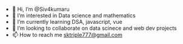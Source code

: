 - 👋 Hi, I’m @Siv4kumaru
- 👀 I’m interested in Data science and mathematics 
- 🌱 I’m currently learning DSA, javascript, vue
- 💞️ I’m looking to collaborate on data scinece and web dev projects
- 📫 How to reach me sktriple777@gmail.com


<!---
Siv4kumaru/Siv4kumaru is a ✨ special ✨ repository because its `README.md` (this file) appears on your GitHub profile.
You can click the Preview link to take a look at your changes.
--->
